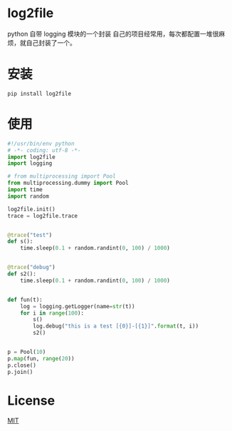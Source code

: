 # log2file

python 自带 logging 模块的一个封装
自己的项目经常用，每次都配置一堆很麻烦，就自己封装了一个。

# 安装

```
pip install log2file
```

# 使用

```py
#!/usr/bin/env python
# -*- coding: utf-8 -*-
import log2file
import logging

# from multiprocessing import Pool
from multiprocessing.dummy import Pool
import time
import random

log2file.init()
trace = log2file.trace


@trace("test")
def s():
    time.sleep(0.1 + random.randint(0, 100) / 1000)


@trace("debug")
def s2():
    time.sleep(0.1 + random.randint(0, 100) / 1000)


def fun(t):
    log = logging.getLogger(name=str(t))
    for i in range(100):
        s()
        log.debug("this is a test [{0}]-[{1}]".format(t, i))
        s2()


p = Pool(10)
p.map(fun, range(20))
p.close()
p.join()

```
# License

[MIT](https://github.com/pythonml/douyin_image/blob/master/LICENSE)


[version-badge]:   https://img.shields.io/badge/version-0.1-brightgreen.svg
[version-link]:    https://pypi.python.org/pypi/douyin_image/
[license-badge]:   https://img.shields.io/github/license/pythonml/douyin_image.sv
